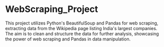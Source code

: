 # WebScraping_Project
This project utilizes Python's BeautifulSoup and Pandas for web scraping, extracting data from the Wikipedia page listing India's largest companies. The aim is to clean and structure the data for further analysis, showcasing the power of web scraping and Pandas in data manipulation.
